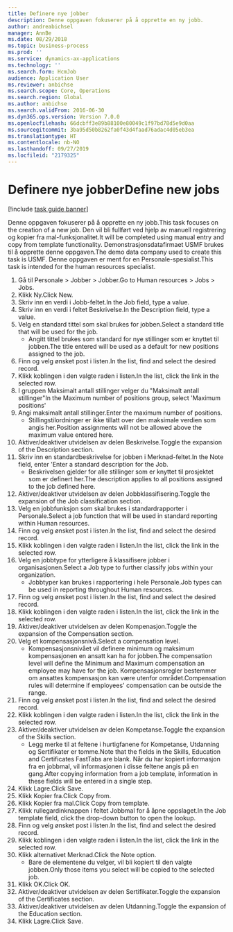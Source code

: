 ```yaml
---
title: Definere nye jobber
description: Denne oppgaven fokuserer på å opprette en ny jobb.
author: andreabichsel
manager: AnnBe
ms.date: 08/29/2018
ms.topic: business-process
ms.prod: ''
ms.service: dynamics-ax-applications
ms.technology: ''
ms.search.form: HcmJob
audience: Application User
ms.reviewer: anbichse
ms.search.scope: Core, Operations
ms.search.region: Global
ms.author: anbichse
ms.search.validFrom: 2016-06-30
ms.dyn365.ops.version: Version 7.0.0
ms.openlocfilehash: 66dcbff3e89b88100e80049c1f97bd78d5e9d0aa
ms.sourcegitcommit: 3ba95d50b8262fa0f43d4faad76adac4d05eb3ea
ms.translationtype: HT
ms.contentlocale: nb-NO
ms.lasthandoff: 09/27/2019
ms.locfileid: "2179325"
---
```

# <a name="define-new-jobs"></a><span data-ttu-id="025b0-103">Definere nye jobber</span><span class="sxs-lookup"><span data-stu-id="025b0-103">Define new jobs</span></span>

[!include [task guide banner](../../includes/task-guide-banner.md)]

<span data-ttu-id="025b0-104">Denne oppgaven fokuserer på å opprette en ny jobb.</span><span class="sxs-lookup"><span data-stu-id="025b0-104">This task focuses on the creation of a new job.</span></span> <span data-ttu-id="025b0-105">Den vil bli fullført ved hjelp av manuell registrering og kopier fra mal-funksjonalitet.</span><span class="sxs-lookup"><span data-stu-id="025b0-105">It will be completed using manual entry and copy from template functionality.</span></span> <span data-ttu-id="025b0-106">Demonstrasjonsdatafirmaet USMF brukes til å opprette denne oppgaven.</span><span class="sxs-lookup"><span data-stu-id="025b0-106">The demo data company used to create this task is USMF.</span></span> <span data-ttu-id="025b0-107">Denne oppgaven er ment for en Personale-spesialist.</span><span class="sxs-lookup"><span data-stu-id="025b0-107">This task is intended for the human resources specialist.</span></span>

1. <span data-ttu-id="025b0-108">Gå til Personale > Jobber > Jobber.</span><span class="sxs-lookup"><span data-stu-id="025b0-108">Go to Human resources > Jobs > Jobs.</span></span>
2. <span data-ttu-id="025b0-109">Klikk Ny.</span><span class="sxs-lookup"><span data-stu-id="025b0-109">Click New.</span></span>
3. <span data-ttu-id="025b0-110">Skriv inn en verdi i Jobb-feltet.</span><span class="sxs-lookup"><span data-stu-id="025b0-110">In the Job field, type a value.</span></span>
4. <span data-ttu-id="025b0-111">Skriv inn en verdi i feltet Beskrivelse.</span><span class="sxs-lookup"><span data-stu-id="025b0-111">In the Description field, type a value.</span></span>
5. <span data-ttu-id="025b0-112">Velg en standard tittel som skal brukes for jobben.</span><span class="sxs-lookup"><span data-stu-id="025b0-112">Select a standard title that will be used for the job.</span></span> 
    * <span data-ttu-id="025b0-113">Angitt tittel brukes som standard for nye stillinger som er knyttet til jobben.</span><span class="sxs-lookup"><span data-stu-id="025b0-113">The title entered will be used as a default for new positions assigned to the job.</span></span>  
6. <span data-ttu-id="025b0-114">Finn og velg ønsket post i listen.</span><span class="sxs-lookup"><span data-stu-id="025b0-114">In the list, find and select the desired record.</span></span>
7. <span data-ttu-id="025b0-115">Klikk koblingen i den valgte raden i listen.</span><span class="sxs-lookup"><span data-stu-id="025b0-115">In the list, click the link in the selected row.</span></span>
8. <span data-ttu-id="025b0-116">I gruppen Maksimalt antall stillinger velger du "Maksimalt antall stillinger"</span><span class="sxs-lookup"><span data-stu-id="025b0-116">In the Maximum number of positions group, select 'Maximum positions'</span></span>
9. <span data-ttu-id="025b0-117">Angi maksimalt antall stillinger.</span><span class="sxs-lookup"><span data-stu-id="025b0-117">Enter the maximum number of positions.</span></span> 
    * <span data-ttu-id="025b0-118">Stillingstilordninger er ikke tillatt over den maksimale verdien som angis her.</span><span class="sxs-lookup"><span data-stu-id="025b0-118">Position assignments will not be allowed above the maximum value entered here.</span></span>  
10. <span data-ttu-id="025b0-119">Aktiver/deaktiver utvidelsen av delen Beskrivelse.</span><span class="sxs-lookup"><span data-stu-id="025b0-119">Toggle the expansion of the Description section.</span></span>
11. <span data-ttu-id="025b0-120">Skriv inn en standardbeskrivelse for jobben i Merknad-feltet.</span><span class="sxs-lookup"><span data-stu-id="025b0-120">In the Note field, enter 'Enter a standard description for the Job.</span></span>
    * <span data-ttu-id="025b0-121">Beskrivelsen gjelder for alle stillinger som er knyttet til prosjektet som er definert her.</span><span class="sxs-lookup"><span data-stu-id="025b0-121">The description applies to all positions assigned to the job defined here.</span></span>  
12. <span data-ttu-id="025b0-122">Aktiver/deaktiver utvidelsen av delen Jobbklassifisering.</span><span class="sxs-lookup"><span data-stu-id="025b0-122">Toggle the expansion of the Job classification section.</span></span>
13. <span data-ttu-id="025b0-123">Velg en jobbfunksjon som skal brukes i standardrapporter i Personale.</span><span class="sxs-lookup"><span data-stu-id="025b0-123">Select a job function that will be used in standard reporting within Human resources.</span></span>
14. <span data-ttu-id="025b0-124">Finn og velg ønsket post i listen.</span><span class="sxs-lookup"><span data-stu-id="025b0-124">In the list, find and select the desired record.</span></span>
15. <span data-ttu-id="025b0-125">Klikk koblingen i den valgte raden i listen.</span><span class="sxs-lookup"><span data-stu-id="025b0-125">In the list, click the link in the selected row.</span></span>
16. <span data-ttu-id="025b0-126">Velg en jobbtype for ytterligere å klassifisere jobber i organisasjonen.</span><span class="sxs-lookup"><span data-stu-id="025b0-126">Select a Job type to further classify jobs within your organization.</span></span> 
    * <span data-ttu-id="025b0-127">Jobbtyper kan brukes i rapportering i hele Personale.</span><span class="sxs-lookup"><span data-stu-id="025b0-127">Job types can be used in reporting throughout Human resources.</span></span>  
17. <span data-ttu-id="025b0-128">Finn og velg ønsket post i listen.</span><span class="sxs-lookup"><span data-stu-id="025b0-128">In the list, find and select the desired record.</span></span>
18. <span data-ttu-id="025b0-129">Klikk koblingen i den valgte raden i listen.</span><span class="sxs-lookup"><span data-stu-id="025b0-129">In the list, click the link in the selected row.</span></span>
19. <span data-ttu-id="025b0-130">Aktiver/deaktiver utvidelsen av delen Kompenasjon.</span><span class="sxs-lookup"><span data-stu-id="025b0-130">Toggle the expansion of the Compensation section.</span></span>
20. <span data-ttu-id="025b0-131">Velg et kompensasjonsnivå.</span><span class="sxs-lookup"><span data-stu-id="025b0-131">Select a compensation level.</span></span>
    * <span data-ttu-id="025b0-132">Kompensasjonsnivået vil definere minimum og maksimum kompensasjonen en ansatt kan ha for jobben.</span><span class="sxs-lookup"><span data-stu-id="025b0-132">The compensation level will define the Minimum and Maximum compensation an employee may have for the job.</span></span> <span data-ttu-id="025b0-133">Kompensasjonsregler bestemmer om ansattes kompensasjon kan være utenfor området.</span><span class="sxs-lookup"><span data-stu-id="025b0-133">Compensation rules will determine if employees' compensation can be outside the range.</span></span>  
21. <span data-ttu-id="025b0-134">Finn og velg ønsket post i listen.</span><span class="sxs-lookup"><span data-stu-id="025b0-134">In the list, find and select the desired record.</span></span>
22. <span data-ttu-id="025b0-135">Klikk koblingen i den valgte raden i listen.</span><span class="sxs-lookup"><span data-stu-id="025b0-135">In the list, click the link in the selected row.</span></span>
23. <span data-ttu-id="025b0-136">Aktiver/deaktiver utvidelsen av delen Kompetanse.</span><span class="sxs-lookup"><span data-stu-id="025b0-136">Toggle the expansion of the Skills section.</span></span>
    * <span data-ttu-id="025b0-137">Legg merke til at feltene i hurtigfanene for Kompetanse, Utdanning og Sertifikater er tomme.</span><span class="sxs-lookup"><span data-stu-id="025b0-137">Note that the fields in the Skills, Education and Certificates FastTabs are blank.</span></span> <span data-ttu-id="025b0-138">Når du har kopiert informasjon fra en jobbmal, vil informasjonen i disse feltene angis på en gang.</span><span class="sxs-lookup"><span data-stu-id="025b0-138">After copying information from a job template, information in these fields will be entered in a single step.</span></span>   
24. <span data-ttu-id="025b0-139">Klikk Lagre.</span><span class="sxs-lookup"><span data-stu-id="025b0-139">Click Save.</span></span>
25. <span data-ttu-id="025b0-140">Klikk Kopier fra.</span><span class="sxs-lookup"><span data-stu-id="025b0-140">Click Copy from.</span></span>
26. <span data-ttu-id="025b0-141">Klikk Kopier fra mal.</span><span class="sxs-lookup"><span data-stu-id="025b0-141">Click Copy from template.</span></span>
27. <span data-ttu-id="025b0-142">Klikk rullegardinknappen i feltet Jobbmal for å åpne oppslaget.</span><span class="sxs-lookup"><span data-stu-id="025b0-142">In the Job template field, click the drop-down button to open the lookup.</span></span>
28. <span data-ttu-id="025b0-143">Finn og velg ønsket post i listen.</span><span class="sxs-lookup"><span data-stu-id="025b0-143">In the list, find and select the desired record.</span></span>
29. <span data-ttu-id="025b0-144">Klikk koblingen i den valgte raden i listen.</span><span class="sxs-lookup"><span data-stu-id="025b0-144">In the list, click the link in the selected row.</span></span>
30. <span data-ttu-id="025b0-145">Klikk alternativet Merknad.</span><span class="sxs-lookup"><span data-stu-id="025b0-145">Click the Note option.</span></span>
    * <span data-ttu-id="025b0-146">Bare de elementene du velger, vil bli kopiert til den valgte jobben.</span><span class="sxs-lookup"><span data-stu-id="025b0-146">Only those items you select will be copied to the selected job.</span></span>    
31. <span data-ttu-id="025b0-147">Klikk OK.</span><span class="sxs-lookup"><span data-stu-id="025b0-147">Click OK.</span></span>
32. <span data-ttu-id="025b0-148">Aktiver/deaktiver utvidelsen av delen Sertifikater.</span><span class="sxs-lookup"><span data-stu-id="025b0-148">Toggle the expansion of the Certificates section.</span></span>
33. <span data-ttu-id="025b0-149">Aktiver/deaktiver utvidelsen av delen Utdanning.</span><span class="sxs-lookup"><span data-stu-id="025b0-149">Toggle the expansion of the Education section.</span></span>
34. <span data-ttu-id="025b0-150">Klikk Lagre.</span><span class="sxs-lookup"><span data-stu-id="025b0-150">Click Save.</span></span>


